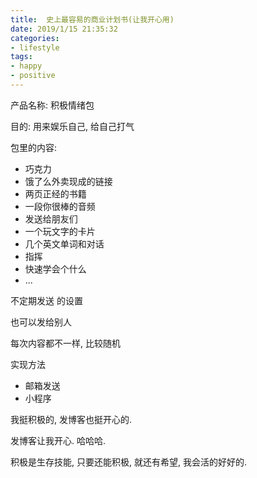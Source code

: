 ```yaml
---
title:  史上最容易的商业计划书(让我开心用)
date: 2019/1/15 21:35:32
categories: 
- lifestyle
tags:
- happy 
- positive
---
```



产品名称: 积极情绪包

目的: 用来娱乐自己, 给自己打气

包里的内容: 
- 巧克力
- 饿了么外卖现成的链接
- 两页正经的书籍
- 一段你很棒的音频
- 发送给朋友们
- 一个玩文字的卡片
- 几个英文单词和对话
- 指挥
- 快速学会个什么
- ...

不定期发送 的设置

也可以发给别人

每次内容都不一样, 比较随机


实现方法

- 邮箱发送
- 小程序

我挺积极的, 发博客也挺开心的. 

发博客让我开心. 哈哈哈. 

积极是生存技能, 只要还能积极, 就还有希望, 我会活的好好的. 